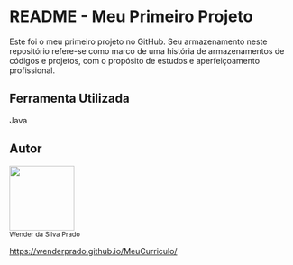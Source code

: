 # README - Meu Primeiro Projeto
Este foi o meu primeiro projeto no GitHub. Seu armazenamento neste repositório refere-se como marco de uma história de armazenamentos de códigos e projetos, com o propósito de estudos e aperfeiçoamento profissional.

## Ferramenta Utilizada

Java

## Autor

<img loading="lazy" src="https://media.licdn.com/dms/image/D4D35AQGhNhowYvuxHw/profile-framedphoto-shrink_400_400/0/1708375177388?e=1709128800&v=beta&t=fV6Jgq382V4HrPNbyb1Nu8Z9GcxdLTLgY8dg8r14oME" width=115><br><sub>Wender da Silva Prado</sub>


https://wenderprado.github.io/MeuCurriculo/

